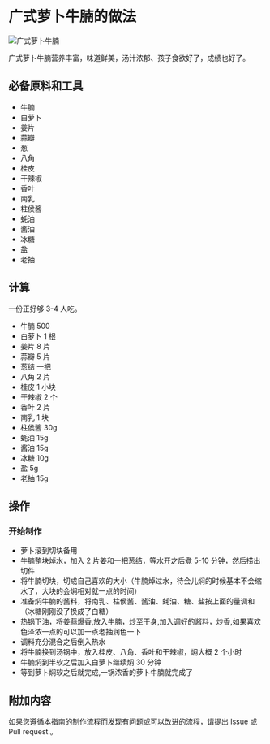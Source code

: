 # 广式萝卜牛腩的做法

![广式萝卜牛腩](./广式萝卜牛腩.png)

广式萝卜牛腩营养丰富，味道鲜美，汤汁浓郁、孩子食欲好了，成绩也好了。

## 必备原料和工具

- 牛腩
- 白萝卜
- 姜片
- 蒜瓣
- 葱
- 八角
- 桂皮
- 干辣椒
- 香叶
- 南乳
- 柱侯酱
- 蚝油
- 酱油
- 冰糖
- 盐
- 老抽

## 计算

一份正好够 3-4 人吃。

- 牛腩 500
- 白萝卜 1 根
- 姜片 8 片
- 蒜瓣 5 片
- 葱结 一把
- 八角 2 片
- 桂皮 1 小块
- 干辣椒 2 个
- 香叶 2 片
- 南乳 1 块
- 柱侯酱 30g
- 蚝油 15g
- 酱油 15g
- 冰糖 10g
- 盐 5g
- 老抽 15g

## 操作

### 开始制作

* 萝卜滚到切块备用
* 牛腩整块焯水，加入 2 片姜和一把葱结，等水开之后煮 5-10 分钟，然后捞出切件
* 将牛腩切块，切成自己喜欢的大小（牛腩焯过水，待会儿焖的时候基本不会缩水了，大块的会焖相对就一点的时间）
* 准备焖牛腩的酱料，将南乳、柱侯酱、酱油、蚝油、糖、盐按上面的量调和（冰糖刚刚没了换成了白糖）
* 热锅下油，将姜蒜爆香,放入牛腩，炒至干身,加入调好的酱料，炒香,如果喜欢色泽浓一点的可以加一点老抽润色一下
* 调料充分混合之后倒入热水
* 将牛腩换到汤锅中，放入桂皮、八角、香叶和干辣椒，焖大概 2 个小时
* 牛腩焖到半软之后加入白萝卜继续焖 30 分钟
* 等到萝卜焖软之后就完成,一锅浓香的萝卜牛腩就完成了

## 附加内容

如果您遵循本指南的制作流程而发现有问题或可以改进的流程，请提出 Issue 或 Pull request 。
